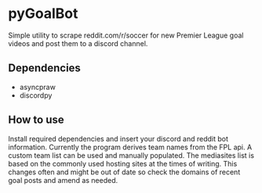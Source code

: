 # pyGoalBot

Simple utility to scrape reddit.com/r/soccer for new Premier League goal videos and post them to a discord channel.

## Dependencies

* asyncpraw
* discordpy

## How to use

Install required dependencies and insert your discord and reddit bot information. Currently the program derives team names from the FPL api. A custom team list can be used and manually populated. The mediasites list is based on the commonly used hosting sites at the times of writing. This changes often and might be out of date so check the domains of recent goal posts and amend as needed.
